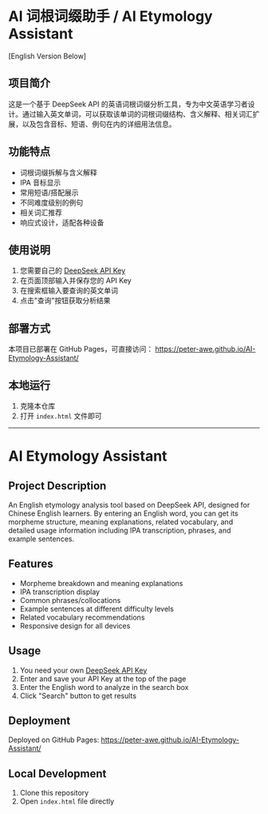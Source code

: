# AI 词根词缀助手 / AI Etymology Assistant

[English Version Below]

## 项目简介

这是一个基于 DeepSeek API 的英语词根词缀分析工具，专为中文英语学习者设计。通过输入英文单词，可以获取该单词的词根词缀结构、含义解释、相关词汇扩展，以及包含音标、短语、例句在内的详细用法信息。

## 功能特点

- 词根词缀拆解与含义解释
- IPA 音标显示
- 常用短语/搭配展示
- 不同难度级别的例句
- 相关词汇推荐
- 响应式设计，适配各种设备

## 使用说明

1. 您需要自己的 [DeepSeek API Key](https://platform.deepseek.com/)
2. 在页面顶部输入并保存您的 API Key
3. 在搜索框输入要查询的英文单词
4. 点击"查询"按钮获取分析结果

## 部署方式

本项目已部署在 GitHub Pages，可直接访问：
https://peter-awe.github.io/AI-Etymology-Assistant/

## 本地运行

1. 克隆本仓库
2. 打开 `index.html` 文件即可

---

# AI Etymology Assistant

## Project Description

An English etymology analysis tool based on DeepSeek API, designed for Chinese English learners. By entering an English word, you can get its morpheme structure, meaning explanations, related vocabulary, and detailed usage information including IPA transcription, phrases, and example sentences.

## Features

- Morpheme breakdown and meaning explanations
- IPA transcription display
- Common phrases/collocations
- Example sentences at different difficulty levels
- Related vocabulary recommendations
- Responsive design for all devices

## Usage

1. You need your own [DeepSeek API Key](https://platform.deepseek.com/)
2. Enter and save your API Key at the top of the page
3. Enter the English word to analyze in the search box
4. Click "Search" button to get results

## Deployment

Deployed on GitHub Pages:
https://peter-awe.github.io/AI-Etymology-Assistant/

## Local Development

1. Clone this repository
2. Open `index.html` file directly
